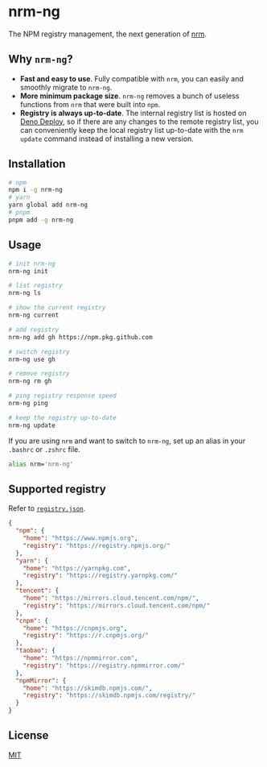 # nrm-ng

The NPM registry management, the next generation of [nrm](https://github.com/Pana/nrm).

## Why `nrm-ng`?

- **Fast and easy to use**. Fully compatible with `nrm`, you can easily and smoothly migrate to `nrm-ng`. 
- **More minimum package size**. `nrm-ng` removes a bunch of useless functions from `nrm` that were built into `npm`.
- **Registry is always up-to-date**. The internal registry list is hosted on [Deno Deploy](https://deno.com/deploy), so if there are any changes to the remote registry list, you can conveniently keep the local registry list up-to-date with the `nrm update` command instead of installing a new version.

## Installation

```bash
# npm
npm i -g nrm-ng
# yarn
yarn global add nrm-ng
# pnpm
pnpm add -g nrm-ng
```

## Usage

```bash
# init nrm-ng
nrm-ng init

# list registry
nrm-ng ls

# show the current registry
nrm-ng current

# add registry
nrm-ng add gh https://npm.pkg.github.com

# switch registry
nrm-ng use gh

# remove registry
nrm-ng rm gh

# ping registry response speed
nrm-ng ping

# keep the registry up-to-date
nrm-ng update
```

If you are using `nrm` and want to switch to `nrm-ng`, set up an alias in your `.bashrc` or `.zshrc` file.

```bash
alias nrm='nrm-ng'
```

## Supported registry

Refer to [`registry.json`](./registry.json).

```json
{
  "npm": {
    "home": "https://www.npmjs.org",
    "registry": "https://registry.npmjs.org/"
  },
  "yarn": {
    "home": "https://yarnpkg.com",
    "registry": "https://registry.yarnpkg.com/"
  },
  "tencent": {
    "home": "https://mirrors.cloud.tencent.com/npm/",
    "registry": "https://mirrors.cloud.tencent.com/npm/"
  },
  "cnpm": {
    "home": "https://cnpmjs.org",
    "registry": "https://r.cnpmjs.org/"
  },
  "taobao": {
    "home": "https://npmmirror.com",
    "registry": "https://registry.npmmirror.com/"
  },
  "npmMirror": {
    "home": "https://skimdb.npmjs.com/",
    "registry": "https://skimdb.npmjs.com/registry/"
  }
}
```

## License

[MIT](LICENSE)
